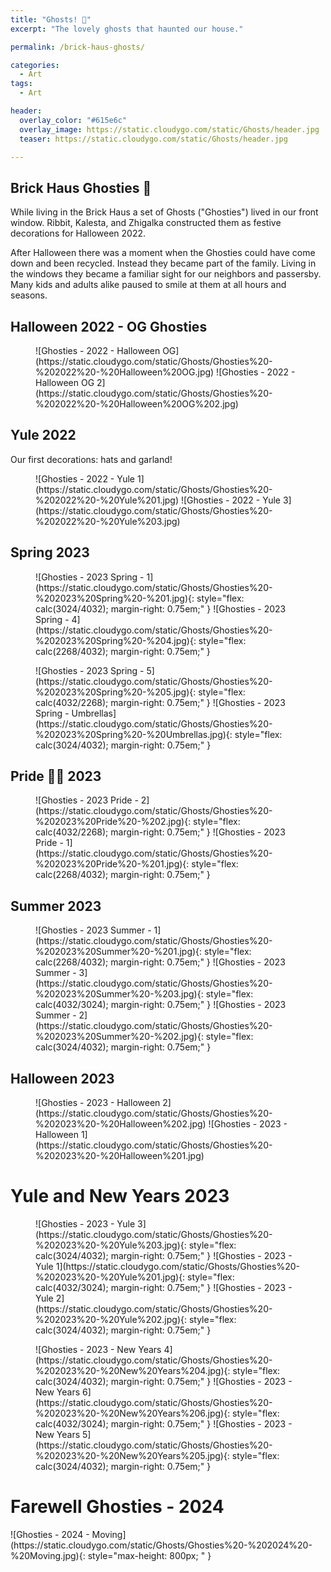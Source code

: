 ```yaml
---
title: "Ghosts! 👻"
excerpt: "The lovely ghosts that haunted our house."

permalink: /brick-haus-ghosts/

categories:
  - Art
tags:
  - Art

header:
  overlay_color: "#615e6c"
  overlay_image: https://static.cloudygo.com/static/Ghosts/header.jpg
  teaser: https://static.cloudygo.com/static/Ghosts/header.jpg

---
```


## Brick Haus Ghosties 👻

While living in the Brick Haus a set of Ghosts ("Ghosties") lived in our front window.
Ribbit, Kalesta, and Zhigalka constructed them as festive decorations for Halloween 2022.

After Halloween there was a moment when the Ghosties could have come down and been recycled.
Instead they became part of the family. Living in the windows they became a familiar sight for our neighbors and passersby.
Many kids and adults alike paused to smile at them at all hours and seasons.

## Halloween 2022 - OG Ghosties

<figure class="half" markdown="span">
![Ghosties - 2022 - Halloween OG](https://static.cloudygo.com/static/Ghosts/Ghosties%20-%202022%20-%20Halloween%20OG.jpg)
![Ghosties - 2022 - Halloween OG 2](https://static.cloudygo.com/static/Ghosts/Ghosties%20-%202022%20-%20Halloween%20OG%202.jpg)
</figure>

## Yule 2022

Our first decorations: hats and garland!

<figure class="half" markdown="span">
![Ghosties - 2022 - Yule 1](https://static.cloudygo.com/static/Ghosts/Ghosties%20-%202022%20-%20Yule%201.jpg)
![Ghosties - 2022 - Yule 3](https://static.cloudygo.com/static/Ghosts/Ghosties%20-%202022%20-%20Yule%203.jpg)
</figure>

## Spring 2023

<figure class="half" markdown="span">
![Ghosties - 2023 Spring - 1](https://static.cloudygo.com/static/Ghosts/Ghosties%20-%202023%20Spring%20-%201.jpg){: style="flex: calc(3024/4032); margin-right: 0.75em;" }
![Ghosties - 2023 Spring - 4](https://static.cloudygo.com/static/Ghosts/Ghosties%20-%202023%20Spring%20-%204.jpg){: style="flex: calc(2268/4032); margin-right: 0.75em;" }
</figure>
<figure class="half" markdown="span">
![Ghosties - 2023 Spring - 5](https://static.cloudygo.com/static/Ghosts/Ghosties%20-%202023%20Spring%20-%205.jpg){: style="flex: calc(4032/2268); margin-right: 0.75em;" }
![Ghosties - 2023 Spring - Umbrellas](https://static.cloudygo.com/static/Ghosts/Ghosties%20-%202023%20Spring%20-%20Umbrellas.jpg){: style="flex: calc(3024/4032); margin-right: 0.75em;" }
</figure>

## Pride 🏳️‍🌈 2023
<figure class="half" markdown="span">
![Ghosties - 2023 Pride - 2](https://static.cloudygo.com/static/Ghosts/Ghosties%20-%202023%20Pride%20-%202.jpg){: style="flex: calc(4032/2268); margin-right: 0.75em;" }
![Ghosties - 2023 Pride - 1](https://static.cloudygo.com/static/Ghosts/Ghosties%20-%202023%20Pride%20-%201.jpg){: style="flex: calc(2268/4032); margin-right: 0.75em;" }
</figure>

## Summer 2023
<figure class="third" markdown="span">
![Ghosties - 2023 Summer - 1](https://static.cloudygo.com/static/Ghosts/Ghosties%20-%202023%20Summer%20-%201.jpg){: style="flex: calc(2268/4032); margin-right: 0.75em;" }
![Ghosties - 2023 Summer - 3](https://static.cloudygo.com/static/Ghosts/Ghosties%20-%202023%20Summer%20-%203.jpg){: style="flex: calc(4032/3024); margin-right: 0.75em;" }
![Ghosties - 2023 Summer - 2](https://static.cloudygo.com/static/Ghosts/Ghosties%20-%202023%20Summer%20-%202.jpg){: style="flex: calc(3024/4032); margin-right: 0.75em;" }
</figure>


## Halloween 2023

<figure class="half" markdown="span">
![Ghosties - 2023 - Halloween 2](https://static.cloudygo.com/static/Ghosts/Ghosties%20-%202023%20-%20Halloween%202.jpg)
![Ghosties - 2023 - Halloween 1](https://static.cloudygo.com/static/Ghosts/Ghosties%20-%202023%20-%20Halloween%201.jpg)
</figure>

# Yule and New Years 2023
<figure class="third" markdown="span">
![Ghosties - 2023 - Yule 3](https://static.cloudygo.com/static/Ghosts/Ghosties%20-%202023%20-%20Yule%203.jpg){: style="flex: calc(3024/4032); margin-right: 0.75em;" }
![Ghosties - 2023 - Yule 1](https://static.cloudygo.com/static/Ghosts/Ghosties%20-%202023%20-%20Yule%201.jpg){: style="flex: calc(4032/3024); margin-right: 0.75em;" }
![Ghosties - 2023 - Yule 2](https://static.cloudygo.com/static/Ghosts/Ghosties%20-%202023%20-%20Yule%202.jpg){: style="flex: calc(3024/4032); margin-right: 0.75em;" }
</figure>

<figure class="third" markdown="span">
![Ghosties - 2023 - New Years 4](https://static.cloudygo.com/static/Ghosts/Ghosties%20-%202023%20-%20New%20Years%204.jpg){: style="flex: calc(3024/4032); margin-right: 0.75em;" }
![Ghosties - 2023 - New Years 6](https://static.cloudygo.com/static/Ghosts/Ghosties%20-%202023%20-%20New%20Years%206.jpg){: style="flex: calc(4032/3024); margin-right: 0.75em;" }
![Ghosties - 2023 - New Years 5](https://static.cloudygo.com/static/Ghosts/Ghosties%20-%202023%20-%20New%20Years%205.jpg){: style="flex: calc(3024/4032); margin-right: 0.75em;" }
</figure>


# Farewell Ghosties - 2024

<p class="text-center" markdown="span">
![Ghosties - 2024 - Moving](https://static.cloudygo.com/static/Ghosts/Ghosties%20-%202024%20-%20Moving.jpg){: style="max-height: 800px; " }
</p>
